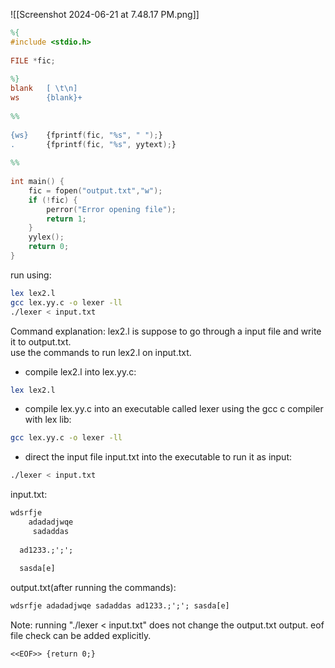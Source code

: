 ![[Screenshot 2024-06-21 at 7.48.17 PM.png]]

```lex
%{  
#include <stdio.h>  
  
FILE *fic;  
  
%}  
blank   [ \t\n]  
ws      {blank}+  
  
%%  
  
{ws}    {fprintf(fic, "%s", " ");}  
.       {fprintf(fic, "%s", yytext);}  
  
%%  
  
int main() {  
    fic = fopen("output.txt","w");  
    if (!fic) {  
        perror("Error opening file");  
        return 1;  
    }  
    yylex();  
    return 0;  
}
```

run using:
```zsh 
lex lex2.l  
gcc lex.yy.c -o lexer -ll    
./lexer < input.txt
```
Command explanation:
	lex2.l is suppose to go through a input file and write it to output.txt.  
	use the commands to run lex2.l on input.txt.  
  
- compile lex2.l into lex.yy.c: 
```zsh
lex lex2.l 
```
  
- compile lex.yy.c into an executable called lexer using the gcc c compiler with lex lib:  
```zsh
gcc lex.yy.c -o lexer -ll  
```

- direct the input file input.txt into the executable to run it as input:  
```zsh
./lexer < input.txt  
```


input.txt:
```txt
wdsrfje  
    adadadjwqe  
     sadaddas  
  
  ad1233.;';';  
  
  sasda[e]
```

output.txt(after running the commands):
```txt
wdsrfje adadadjwqe sadaddas ad1233.;';'; sasda[e]
```

Note:
running "./lexer < input.txt" does not change the output.txt output.
eof file check can be added explicitly.
```lex
<<EOF>> {return 0;} 
```